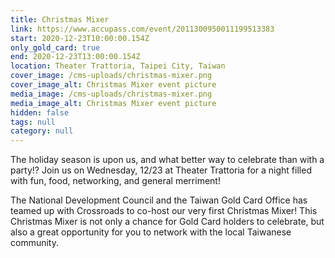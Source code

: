 ```yaml
---
title: Christmas Mixer
link: https://www.accupass.com/event/2011300950011199513383
start: 2020-12-23T10:00:00.154Z
only_gold_card: true
end: 2020-12-23T13:00:00.154Z
location: Theater Trattoria, Taipei City, Taiwan
cover_image: /cms-uploads/christmas-mixer.png
cover_image_alt: Christmas Mixer event picture
media_image: /cms-uploads/christmas-mixer.png
media_image_alt: Christmas Mixer event picture
hidden: false
tags: null
category: null
---
```

The holiday season is upon us, and what better way to celebrate than with a party!? Join us on Wednesday, 12/23 at Theater Trattoria for a night filled with fun, food, networking, and general merriment! 

The National Development Council and the Taiwan Gold Card Office has teamed up with Crossroads to co-host our very first Christmas Mixer! This Christmas Mixer is not only a chance for Gold Card holders to celebrate, but also a great opportunity for you to network with the local Taiwanese community.